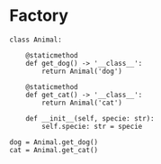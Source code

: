 # Factory

    class Animal:

        @staticmethod
        def get_dog() -> '__class__':
            return Animal('dog')

        @staticmethod
        def get_cat() -> '__class__':
            return Animal('cat')

        def __init__(self, specie: str):
            self.specie: str = specie

    dog = Animal.get_dog()
    cat = Animal.get_cat()

